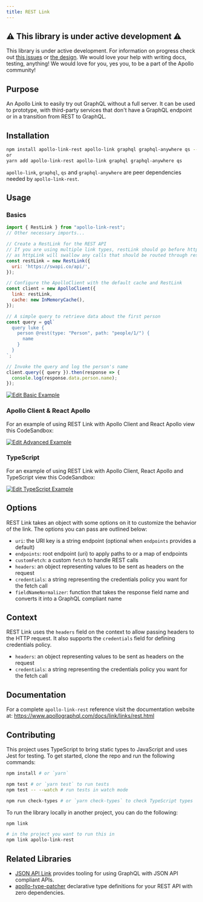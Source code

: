 ```yaml
---
title: REST Link
---
```


## ⚠️ This library is under active development ⚠️

This library is under active development. For information on progress check out [this issues](https://github.com/apollographql/apollo-link-rest/issues) or [the design](./designs/initial.md). We would love your help with writing docs, testing, anything! We would love for you, yes you, to be a part of the Apollo community!

## Purpose
An Apollo Link to easily try out GraphQL without a full server. It can be used to prototype, with third-party services that don't have a GraphQL endpoint or in a transition from REST to GraphQL.

## Installation

```bash
npm install apollo-link-rest apollo-link graphql graphql-anywhere qs --save
or
yarn add apollo-link-rest apollo-link graphql graphql-anywhere qs
```

`apollo-link`, `graphql`, `qs` and `graphql-anywhere` are peer dependencies needed by `apollo-link-rest`.

## Usage

### Basics

```js
import { RestLink } from "apollo-link-rest";
// Other necessary imports...

// Create a RestLink for the REST API
// If you are using multiple link types, restLink should go before httpLink,
// as httpLink will swallow any calls that should be routed through rest!
const restLink = new RestLink({
  uri: 'https://swapi.co/api/',
});

// Configure the ApolloClient with the default cache and RestLink
const client = new ApolloClient({
  link: restLink,
  cache: new InMemoryCache(),
});

// A simple query to retrieve data about the first person
const query = gql`
  query luke {
    person @rest(type: "Person", path: "people/1/") {
      name
    }
  }
`;

// Invoke the query and log the person's name
client.query({ query }).then(response => {
  console.log(response.data.person.name);
});
```

[![Edit Basic Example](https://codesandbox.io/static/img/play-codesandbox.svg)](https://codesandbox.io/s/github/apollographql/apollo-link-rest/tree/master/examples/simple)

### Apollo Client & React Apollo

For an example of using REST Link with Apollo Client and React Apollo view this CodeSandbox:

[![Edit Advanced Example](https://codesandbox.io/static/img/play-codesandbox.svg)](https://codesandbox.io/s/github/apollographql/apollo-link-rest/tree/master/examples/advanced)

### TypeScript

For an example of using REST Link with Apollo Client, React Apollo and TypeScript view this CodeSandbox:

[![Edit TypeScript Example](https://codesandbox.io/static/img/play-codesandbox.svg)](https://codesandbox.io/s/github/apollographql/apollo-link-rest/tree/master/examples/typescript)

## Options

REST Link takes an object with some options on it to customize the behavior of the link. The options you can pass are outlined below:

- `uri`: the URI key is a string endpoint (optional when `endpoints` provides a default)
- `endpoints`: root endpoint (uri) to apply paths to or a map of endpoints
- `customFetch`: a custom `fetch` to handle REST calls
- `headers`: an object representing values to be sent as headers on the request
- `credentials`: a string representing the credentials policy you want for the fetch call
- `fieldNameNormalizer`: function that takes the response field name and converts it into a GraphQL compliant name

## Context

REST Link uses the `headers` field on the context to allow passing headers to the HTTP request. It also supports the `credentials` field for defining credentials policy.

- `headers`: an object representing values to be sent as headers on the request
- `credentials`: a string representing the credentials policy you want for the fetch call

## Documentation

For a complete `apollo-link-rest` reference visit the documentation website at: https://www.apollographql.com/docs/link/links/rest.html

## Contributing

This project uses TypeScript to bring static types to JavaScript and uses Jest for testing. To get started, clone the repo and run the following commands:

```bash
npm install # or `yarn`

npm test # or `yarn test` to run tests
npm test -- --watch # run tests in watch mode

npm run check-types # or `yarn check-types` to check TypeScript types
```

To run the library locally in another project, you can do the following:

```bash
npm link

# in the project you want to run this in
npm link apollo-link-rest
```

## Related Libraries

- [JSON API Link](https://github.com/Rsullivan00/apollo-link-json-api/) provides
tooling for using GraphQL with JSON API compliant APIs.
- [apollo-type-patcher](https://github.com/mpgon/apollo-type-patcher) declarative type definitions for your REST API with zero dependencies. 

